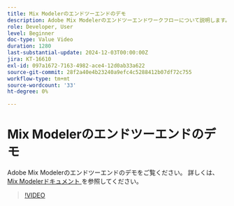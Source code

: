 ```yaml
---
title: Mix Modelerのエンドツーエンドのデモ
description: Adobe Mix Modelerのエンドツーエンドワークフローについて説明します。
role: Developer, User
level: Beginner
doc-type: Value Video
duration: 1280
last-substantial-update: 2024-12-03T00:00:00Z
jira: KT-16610
exl-id: 097a1672-7163-4982-ace4-12d0ab33a622
source-git-commit: 28f2a40e4b23240a9efc4c5288412b07df72c755
workflow-type: tm+mt
source-wordcount: '33'
ht-degree: 0%

---
```


# Mix Modelerのエンドツーエンドのデモ

Adobe Mix Modelerのエンドツーエンドのデモをご覧ください。 詳しくは、[Mix Modelerドキュメント ](https://experienceleague.adobe.com/en/docs/mix-modeler/using/overview) を参照してください。

>[!VIDEO](https://video.tv.adobe.com/v/3440794/?learn=on&enablevpops)
